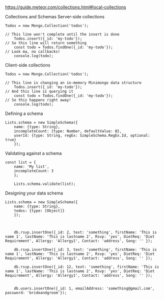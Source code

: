 https://guide.meteor.com/collections.html#local-collections

Collections and Schemas Server-side collections

    Todos = new Mongo.Collection('todos');

    // This line won't complete until the insert is done
        Todos.insert({_id: 'my-todo'});
    // So this line will return something
        const todo = Todos.findOne({_id: 'my-todo'});
    // Look ma, no callbacks!
        console.log(todo);

Client-side collections

    Todos = new Mongo.Collection('todos');

    // This line is changing an in-memory Minimongo data structure
        Todos.insert({_id: 'my-todo'});
    // And this line is querying it
        const todo = Todos.findOne({_id: 'my-todo'});
    // So this happens right away!
        console.log(todo);

Defining a schema

    Lists.schema = new SimpleSchema({
        name: {type: String},
        incompleteCount: {type: Number, defaultValue: 0},
        userId: {type: String, regEx: SimpleSchema.RegEx.Id, optional: true}
        });

Validating against a schema

    const list = {
        name: 'My list',
        incompleteCount: 3
        };

        Lists.schema.validate(list);

Designing your data schema

    Lists.schema = new SimpleSchema({
        name: {type: String},
        todos: {type: [Object]}
        });



        db.rsvp.insertOne({_id: 2, text: 'something', firstName: 'This is name 1', lastName: 'This is lastname 2', Rsvp: 'yes', DietReq: 'Diet Requirement', Allergy: 'Allergy1', Contact: 'address', Song: '' });
        
        db.rsvp.insertOne({_id: 3, text: 'something', firstName: 'This is name 1', lastName: 'This is lastname 2', Rsvp: 'yes', DietReq: 'Diet Requirement', Allergy: 'Allergy1', Contact: 'address', Song: '' });

        db.rsvp.insertOne({_id: 12, text: 'something', firstName: 'This is name 1', lastName: 'This is lastname 2', Rsvp: 'yes', DietReq: 'Diet Requirement', Allergy: 'Allergy1', Contact: 'address', Song: '' });


        db.users.insertOne({_id: 1, emailAddress: 'something@gmail.com', password: 'brideandgroom'});